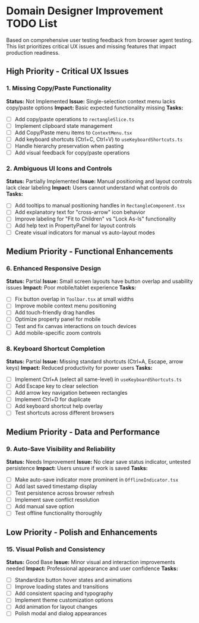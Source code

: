 # Domain Designer Improvement TODO List

Based on comprehensive user testing feedback from browser agent testing. This list prioritizes critical UX issues and missing features that impact production readiness.

## High Priority - Critical UX Issues

### 1. Missing Copy/Paste Functionality
**Status:** Not Implemented
**Issue:** Single-selection context menu lacks copy/paste options
**Impact:** Basic expected functionality missing
**Tasks:**
- [ ] Add copy/paste operations to `rectangleSlice.ts`
- [ ] Implement clipboard state management
- [ ] Add Copy/Paste menu items to `ContextMenu.tsx`
- [ ] Add keyboard shortcuts (Ctrl+C, Ctrl+V) to `useKeyboardShortcuts.ts`
- [ ] Handle hierarchy preservation when pasting
- [ ] Add visual feedback for copy/paste operations

### 2. Ambiguous UI Icons and Controls
**Status:** Partially Implemented
**Issue:** Manual positioning and layout controls lack clear labeling
**Impact:** Users cannot understand what controls do
**Tasks:**
- [ ] Add tooltips to manual positioning handles in `RectangleComponent.tsx`
- [ ] Add explanatory text for "cross-arrow" icon behavior
- [ ] Improve labeling for "Fit to Children" vs "Lock As-Is" functionality
- [ ] Add help text in PropertyPanel for layout controls
- [ ] Create visual indicators for manual vs auto-layout modes

## Medium Priority - Functional Enhancements

### 6. Enhanced Responsive Design
**Status:** Partial
**Issue:** Small screen layouts have button overlap and usability issues
**Impact:** Poor mobile/tablet experience
**Tasks:**
- [ ] Fix button overlap in `Toolbar.tsx` at small widths
- [ ] Improve mobile context menu positioning
- [ ] Add touch-friendly drag handles
- [ ] Optimize property panel for mobile
- [ ] Test and fix canvas interactions on touch devices
- [ ] Add mobile-specific zoom controls

### 8. Keyboard Shortcut Completion
**Status:** Partial
**Issue:** Missing standard shortcuts (Ctrl+A, Escape, arrow keys)
**Impact:** Reduced productivity for power users
**Tasks:**
- [ ] Implement Ctrl+A (select all same-level) in `useKeyboardShortcuts.ts`
- [ ] Add Escape key to clear selection
- [ ] Add arrow key navigation between rectangles
- [ ] Implement Ctrl+D for duplicate
- [ ] Add keyboard shortcut help overlay
- [ ] Test shortcuts across different browsers

## Medium Priority - Data and Performance

### 9. Auto-Save Visibility and Reliability
**Status:** Needs Improvement
**Issue:** No clear save status indicator, untested persistence
**Impact:** Users unsure if work is saved
**Tasks:**
- [ ] Make auto-save indicator more prominent in `OfflineIndicator.tsx`
- [ ] Add last saved timestamp display
- [ ] Test persistence across browser refresh
- [ ] Implement save conflict resolution
- [ ] Add manual save option
- [ ] Test offline functionality thoroughly

## Low Priority - Polish and Enhancements

### 15. Visual Polish and Consistency
**Status:** Good Base
**Issue:** Minor visual and interaction improvements needed
**Impact:** Professional appearance and user confidence
**Tasks:**
- [ ] Standardize button hover states and animations
- [ ] Improve loading states and transitions
- [ ] Add consistent spacing and typography
- [ ] Implement theme customization options
- [ ] Add animation for layout changes
- [ ] Polish modal and dialog appearances